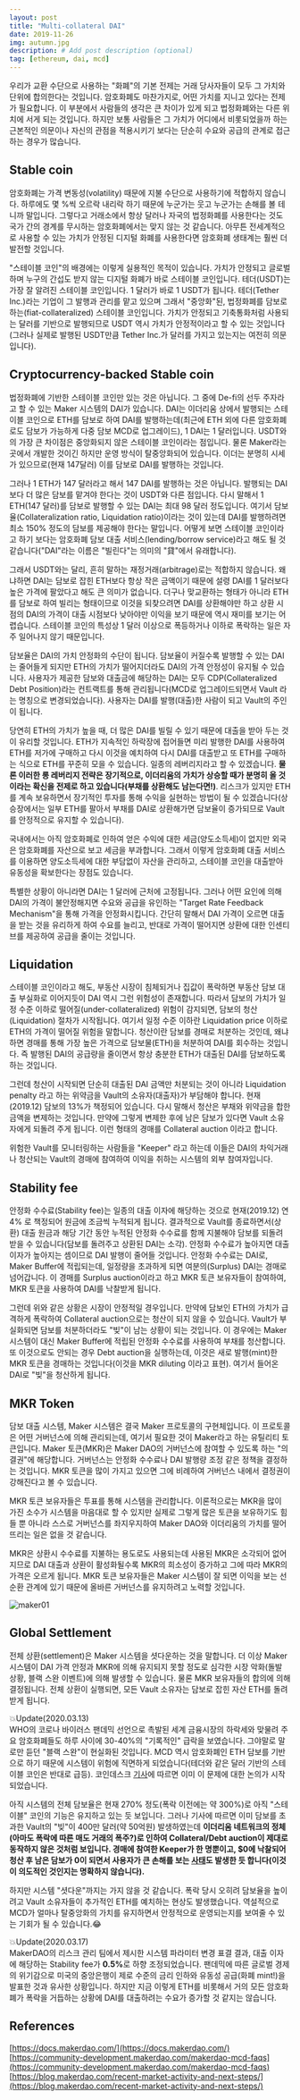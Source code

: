 ```yaml
---
layout: post
title: "Multi-collateral DAI"
date: 2019-11-26
img: autumn.jpg
description: # Add post description (optional)
tag: [ethereum, dai, mcd]
---
```


우리가 교환 수단으로 사용하는 "화폐"의 기본 전제는 거래 당사자들이 모두 그 가치와 단위에 합의한다는 것입니다. 암호화폐도 마찬가지로, 어떤 가치를 지니고 있다는 전제가 필요합니다.
이 부분에서 사람들의 생각은 큰 차이가 있게 되고 법정화폐와는 다른 위치에 서게 되는 것입니다. 하지만 보통 사람들은 그 가치가 어디에서 비롯되었을까 하는 근본적인 의문이나
자신의 관점을 적용시키기 보다는 단순히 수요와 공급의 관계로 접근하는 경우가 많습니다.

## Stable coin

암호화폐는 가격 변동성(volatility) 때문에 지불 수단으로 사용하기에 적합하지 않습니다. 하루에도 몇 %씩 오르락 내리락 하기 때문에 누군가는 웃고 누군가는 손해를 볼 테니까 말입니다.
그렇다고 거래소에서 항상 달러나 자국의 법정화폐를 사용한다는 것도 국가 간의 경계를 무시하는 암호화폐에서는 맞지 않는 것 같습니다. 아무튼 전세계적으로 사용할 수 있는
가치가 안정된 디지털 화폐를 사용한다면 암호화폐 생태계는 훨씬 더 발전할 것입니다.

"스테이블 코인"의 배경에는 이렇게 실용적인 목적이 있습니다. 가치가 안정되고 글로벌하며 누구의 간섭도 받지 않는 디지털 화폐가 바로 스테이블 코인입니다. 테더(USDT)는 가장 잘 알려진 스테이블 코인입니다. 1 달러가 바로 1 USDT가 됩니다. 테더(Tether Inc.)라는 기업이 그 발행과 관리를 맡고 있으며 그래서 "중앙화"된, 법정화폐를 담보로 하는(fiat-collateralized) 스테이블 코인입니다.  가치가 안정되고 기축통화처럼 사용되는 달러를 기반으로
발행되므로 USDT 역시 가치가 안정적이라고 할 수 있는 것입니다(그러나 실제로 발행된 USDT만큼 Tether Inc.가 달러를 가지고 있는지는 여전히 의문입니다).

## Cryptocurrency-backed Stable coin

법정화폐에 기반한 스테이블 코인만 있는 것은 아닙니다. 그 중에 De-fi의 선두 주자라고 할 수 있는 Maker 시스템의 DAI가 있습니다. DAI는 이더리움 상에서 발행되는 스테이블 코인으로 ETH를 담보로 하여 DAI를 발행하는데(최근에 ETH 외에 다른 암호화폐로도 담보가 가능하게 다중 담보 MCD로 업그레이드), 1 DAI는 1 달러입니다. USDT와의 가장 큰 차이점은 중앙화되지 않은 스테이블 코인이라는 점입니다. 물론 Maker라는 곳에서 개발한 것이긴 하지만 운영 방식이 탈중앙화되어 있습니다. 이더는 분명히 시세가 있으므로(현재 147달러) 이를 담보로 DAI를 발행하는 것입니다.

그러나 1 ETH가 147 달러라고 해서 147 DAI를 발행하는 것은 아닙니다. 발행되는 DAI보다 더 많은 담보를 맡겨야 한다는 것이 USDT와 다른 점입니다. 다시 말해서 1 ETH(147 달러)를 담보로
발행할 수 있는 DAI는 최대 98 달러 정도입니다. 여기서 담보율(Collateralization ratio, Liquidation ratio)이라는 것이 있는데 DAI를 발행하려면 최소 150% 정도의 담보를 제공해야 한다는 말입니다. 어떻게 보면 스테이블 코인이라고 하기 보다는 암호화폐 담보 대출 서비스(lending/borrow service)라고 해도 될 것 같습니다("DAI"라는 이름은 "빌린다"는 의미의 "貸"에서 유래합니다).

그래서 USDT와는 달리, 흔히 말하는 재정거래(arbitrage)로는 적합하지 않습니다. 왜냐하면 DAI는 담보로 잡힌 ETH보다 항상 작은 금액이기 때문에 설령 DAI를 1 달러보다 높은 가격에 팔았다고 해도
큰 의미가 없습니다. 더구나 맞교환하는 형태가 아니라 ETH를 담보로 하여 빌리는 형태이므로 이것을 되찾으려면 DAI를 상환해야만 하고 상환 시점의 DAI의 가격이 대출 시점보다 낮아야만 이익을 보기 때문에 역시 재미를 보기는 어렵습니다. 스테이블 코인의 특성상 1 달러 이상으로 폭등하거나 이하로 폭락하는 일은 자주 일어나지 않기 때문입니다.

담보율은 DAI의 가치 안정화의 수단이 됩니다. 담보율이 커질수록 발행할 수 있는 DAI는 줄어들게 되지만 ETH의 가치가 떨어지더라도 DAI의 가격 안정성이 유지될 수 있습니다. 사용자가 제공한 담보와 대출금에 해당하는 DAI는 모두 CDP(Collateralized Debt Position)라는 컨트랙트를 통해 관리됩니다(MCD로 업그레이드되면서 Vault 라는 명칭으로 변경되었습니다). 사용자는 DAI를 발행(대출)한 사람이 되고 Vault의 주인이 됩니다.

당연히 ETH의 가치가 높을 때, 더 많은 DAI를 빌릴 수 있기 때문에 대출을 받아 두는 것이 유리할 것입니다. ETH가 지속적인 하락장에 접어들면 미리 발행한 DAI를 사용하여 ETH를 저가에 구매하고 다시 이것을 예치하여 다시 DAI를 대출받고 또 ETH를 구매하는 식으로 ETH를 꾸준히 모을 수 있습니다. 일종의 레버리지라고 할 수 있겠습니다. <b>물론 이러한 롱 레버리지 전략은 장기적으로, 이더리움의 가치가 상승할 때가 분명히 올 것이라는 확신을 전제로 하고 있습니다(부채를 상환해도 남는다면!)</b>. 리스크가 있지만 ETH를 계속 보유하면서 장기적인 투자를 통해 수익을 실현하는 방법이 될 수 있겠습니다(상승장에서는 일부 ETH를 팔아서 부채를 DAI로 상환해가면 담보율이 증가되므로 Vault를 안정적으로 유지할 수 있습니다).

국내에서는 아직 암호화폐로 인하여 얻은 수익에 대한 세금(양도소득세)이 없지만 외국은 암호화폐를 자산으로 보고 세금을 부과합니다. 그래서 이렇게
암호화폐 대출 서비스를 이용하면 양도소득세에 대한 부담없이 자산을 관리하고, 스테이블 코인을 대출받아 유동성을 확보한다는 장점도 있습니다.

특별한 상황이 아니라면 DAI는 1 달러에 근처에 고정됩니다. 그러나 어떤 요인에 의해 DAI의 가격이 불안정해지면 수요와 공급을 유인하는 "Target Rate Feedback Mechanism"을 통해 가격을 안정화시킵니다. 간단히 말해서 DAI 가격이 오르면 대출을 받는 것을 유리하게 하여 수요를 늘리고, 반대로 가격이 떨어지면 상환에 대한 인센티브를 제공하여 공급을 줄이는 것입니다.

## Liquidation

스테이블 코인이라고 해도, 부동산 시장이 침체되거나 집값이 폭락하면 부동산 담보 대출 부실화로 이어지듯이 DAI 역시 그런 위험성이 존재합니다. 따라서 담보의 가치가 일정 수준 이하로 떨어질(under-collateralized) 위험이 감지되면, 담보의 청산(Liquidation) 절차가 시작됩니다. 여기서 일정 수준 이하란 Liquidation price 이하로 ETH의 가격이 떨어질 위험을 말합니다. 청산이란 담보를 경매로 처분하는 것인데, 왜냐하면 경매를 통해 가장 높은 가격으로 담보물(ETH)을 처분하여 DAI를 회수하는 것입니다. 즉 발행된 DAI의 공급량을 줄이면서 항상 충분한 ETH가 대출된 DAI를 담보하도록 하는 것입니다.

그런데 청산이 시작되면 단순히 대출된 DAI 금액만 처분되는 것이 아니라 Liquidation penalty 라고 하는 위약금을 Vault의 소유자(대출자)가 부담해야 합니다. 현재(2019.12) 담보의 13%가 책정되어 있습니다. 다시 말해서 청산은 부채와 위약금을 합한 금액을 변제하는 것입니다. 만약에 그렇게 변제한 후에 남은 담보가 있다면 Vault 소유자에게 되돌려 주게 됩니다. 이런 형태의 경매를 Collateral auction 이라고 합니다.

위험한 Vault를 모니터링하는 사람들을 "Keeper" 라고 하는데 이들은 DAI의 차익거래나 청산되는 Vault의 경매에 참여하여 이익을 취하는 시스템의 외부 참여자입니다.

## Stability fee

안정화 수수료(Stability fee)는 일종의 대출 이자에 해당하는 것으로 현재(2019.12) 연 4% 로 책정되어 원금에 조금씩 누적되게 됩니다. 결과적으로 Vault를 종료하면서(상환) 대출 원금과 해당 기간 동안 누적된 안정화 수수료를 함께 지불해야 담보를 되돌려 받을 수 있습니다(담보를 돌려주고 상환된 DAI는 소각). 안정화 수수료가 높아지면 대출 이자가 높아지는 셈이므로 DAI 발행이 줄어들 것입니다. 안정화 수수료는 DAI로, Maker Buffer에 적립되는데, 일정량을 초과하게 되면 여분의(Surplus) DAI는 경매로 넘어갑니다. 이 경매를 Surplus auction이라고 하고 MKR 토큰 보유자들이 참여하여, MKR 토큰을 사용하여 DAI를 낙찰받게 됩니다.

그런데 위와 같은 상황은 시장이 안정적일 경우입니다. 만약에 담보인 ETH의 가치가 급격하게 폭락하여 Collateral auction으로는 청산이 되지 않을 수 있습니다. Vault가 부실화되면 담보를 처분하더라도 "빚"이 남는 상황이 되는 것입니다. 이 경우에는 Maker 시스템이 대신 Maker Buffer에 적립된 안정화 수수료를 사용하여 부채를 청산합니다. 또 이것으로도 안되는 경우 Debt auction을 실행하는데, 이것은 새로 발행(mint)한 MKR 토큰을 경매하는 것입니다(이것을 MKR diluting 이라고 표현). 여기서 들어온 DAI로 "빚"을 청산하게 됩니다.

## MKR Token

담보 대출 시스템, Maker 시스템은 결국 Maker 프로토콜의 구현체입니다. 이 프로토콜은 어떤 거버넌스에 의해 관리되는데, 여기서 필요한 것이 Maker라고 하는 유틸리티 토큰입니다. Maker 토큰(MKR)은 Maker DAO의 거버넌스에 참여할 수 있도록 하는 "의결권"에 해당합니다. 거버넌스는 안정화 수수료나 DAI 발행량 조정 같은 정책을 결정하는 것입니다. MKR 토큰을 많이 가지고 있으면 그에 비례하여 거버넌스 내에서 결정권이 강해진다고 볼 수 있습니다.

MKR 토큰 보유자들은 투표를 통해 시스템을 관리합니다. 이론적으로는 MKR을 많이 가진 소수가 시스템을 마음대로 할 수 있지만 실제로 그렇게 많은 토큰을 보유하기도 힘들 뿐 아니라 스스로 거버넌스를 좌지우지하여 Maker DAO와 이더리움의 가치를 떨어뜨리는 일은 없을 것 같습니다.

MKR은 상환시 수수료를 지불하는 용도로도 사용되는데 사용된 MKR은 소각되어 없어지므로 DAI 대출과 상환이 활성화될수록 MKR의 희소성이 증가하고 그에 따라 MKR의 가격은 오르게 됩니다. MKR 토큰 보유자들은 Maker 시스템이 잘 되면 이익을 보는 선순환 관계에 있기 때문에 올바른 거버넌스를 유지하려고 노력할 것입니다.

![maker01]({{site.baseurl}}/assets/img/MakerDAO.PNG)

## Global Settlement

전체 상환(settlement)은 Maker 시스템을 셧다운하는 것을 말합니다. 더 이상 Maker 시스템이 DAI 가격 안정과 MKR에 의해 유지되지 못할 정도로 심각한 시장 악화(돌발 상황, 블랙 스완 이벤트)에 의해 발생할 수 있습니다. 물론 MKR 보유자들의 합의에 의해 결정됩니다. 전체 상환이 실행되면, 모든 Vault 소유자는 담보로 잡힌 자산 ETH를 돌려 받게 됩니다.

💥Update(2020.03.13)  
WHO의 코로나 바이러스 팬데믹 선언으로 촉발된 세계 금융시장의 하락세와 맞물려 주요 암호화폐들도 하루 사이에 30-40%의 "기록적인" 급락을 보였습니다. 그야말로
말로만 듣던 "블랙 스완"이 현실화된 것입니다. MCD 역시 암호화폐인 ETH 담보를 기반으로 하기 때문에 시스템이 위험에 직면하게 되었습니다(테더와 같은 달러 기반의 스테이블 코인은 반대로 급등). 코인데스크 [기사](https://www.coindesk.com/defi-leader-makerdao-weighs-emergency-shutdown-following-eth-price-drop)에 따르면 이미 이 문제에 대한 논의가 시작 되었습니다.

아직 시스템의 전체 담보율은 현재 270% 정도(폭락 이전에는 약 300%)로 아직 "스테이블" 코인의 기능은 유지하고 있는 듯 보입니다. 그러나 기사에 따르면 이미 담보를 초과한 Vault의 "빚"이 400만 달러(약 50억원) 발생하였는데 <b>이더리움 네트워크의 정체(아마도 폭락에 따른 매도 거래의 폭주?)로 인하여 Collateral/Debt auction이 제대로 동작하지 않은 것처럼 보입니다. 경매에 참여한 Keeper가 한 명뿐이고, $0에 낙찰되어 청산 후 남은 담보가 0이 되면서 사용자가 큰 손해를 보는 [사태](https://www.reddit.com/r/MakerDAO/comments/fhn1qn/complete_vault_liquidation_no_eth_left/)도 발생한 듯 합니다(이것이 의도적인 것인지는 명확하지 않습니다).</b>

하지만 시스템 "셧다운"까지는 가지 않을 것 같습니다. 폭락 당시 오히려 담보율을 높이려고 Vault 소유자들이 추가적인 ETH를 예치하는 현상도 발생했습니다. 역설적으로 MCD가 얼마나 탈중앙화의 가치를 유지하면서 안정적으로 운영되는지를 보여줄 수 있는 기회가 될 수 있습니다.😂

💥Update(2020.03.17)  
MakerDAO의 리스크 관리 팀에서 제시한 시스템 파라미터 변경 표결 결과, 대출 이자에 해당하는 Stability fee가 <b>0.5%</b>로 하향 조정되었습니다. 팬데믹에 따른 글로벌 경제의 위기감으로 미국의 중앙은행이 제로 수준의 금리 인하와 유동성 공급(화폐 mint!)을 발표한 것과 유사한 상황입니다. 하지만 지금 이렇게 ETH를 비롯해서 거의 모든 암호화폐가 폭락을 거듭하는 상황에 DAI를 대출하려는 수요가 증가할 것 같지는 않습니다.

## References

[https://docs.makerdao.com/](https://docs.makerdao.com/)  
[https://community-development.makerdao.com/makerdao-mcd-faqs](https://community-development.makerdao.com/makerdao-mcd-faqs)  
[https://blog.makerdao.com/recent-market-activity-and-next-steps/](https://blog.makerdao.com/recent-market-activity-and-next-steps/)
